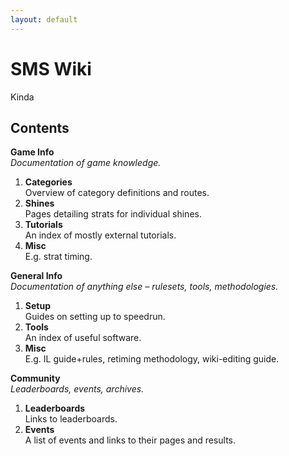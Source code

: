 ```yaml
---
layout: default
---
```

# SMS Wiki

Kinda

## Contents

<!---
these categories can be implemented as jekyll collections in future
but we are waiting on a pull request in the theme first
https://github.com/just-the-docs/just-the-docs/pull/578
-->

**Game Info**  
*Documentation of game knowledge.*
1. **Categories**  
Overview of category definitions and routes.
2. **Shines**  
Pages detailing strats for individual shines.
3. **Tutorials**  
An index of mostly external tutorials.
4. **Misc**  
E.g. strat timing.

**General Info**  
*Documentation of anything else – rulesets, tools, methodologies.*

1. **Setup**  
Guides on setting up to speedrun.
2. **Tools**  
An index of useful software.
3. **Misc**  
E.g. IL guide+rules, retiming methodology, wiki-editing guide.

**Community**  
*Leaderboards, events, archives.*

1. **Leaderboards**  
Links to leaderboards.
2. **Events**  
A list of events and links to their pages and results.
